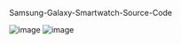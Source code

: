  Samsung-Galaxy-Smartwatch-Source-Code

![image](https://user-images.githubusercontent.com/75828293/132253052-1f31a1e8-7107-4911-a5d8-5b9f15d35888.png)
![image](https://user-images.githubusercontent.com/75828293/132253104-966ba919-ae77-4116-82d9-30f34b55318b.png)
